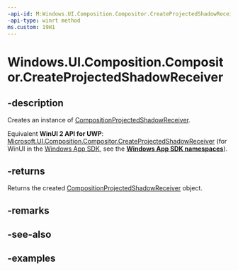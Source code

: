 ```yaml
---
-api-id: M:Windows.UI.Composition.Compositor.CreateProjectedShadowReceiver
-api-type: winrt method
ms.custom: 19H1
---
```


<!-- Method syntax.
public CompositionProjectedShadowReceiver Compositor.CreateProjectedShadowReceiver()
-->

# Windows.UI.Composition.Compositor.CreateProjectedShadowReceiver

## -description

Creates an instance of [CompositionProjectedShadowReceiver](compositionprojectedshadowreceiver.md).

Equivalent **WinUI 2 API for UWP**: [Microsoft.UI.Composition.Compositor.CreateProjectedShadowReceiver](/windows/winui/api/microsoft.ui.composition.compositor.createprojectedshadowreceiver) (for WinUI in the [Windows App SDK](/windows/apps/windows-app-sdk/), see the **[Windows App SDK namespaces](/windows/windows-app-sdk/api/winrt/)**).

## -returns

Returns the created [CompositionProjectedShadowReceiver](compositionprojectedshadowreceiver.md) object.

## -remarks

## -see-also

## -examples

